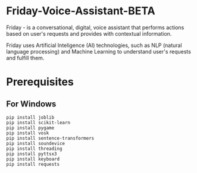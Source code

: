 # Friday-Voice-Assistant-BETA
Friday - is a conversational, digital, voice assistant that performs actions based on user's requests and provides with contextual information. 

Friday uses Artificial Inteligence (AI) technologies, such as NLP (natural language processing) and Machine Learning to understand user's requests and fulfill them.


# Prerequisites
## For Windows
```
pip install joblib  
pip install scikit-learn  
pip install pygame  
pip install vosk  
pip install sentence-transformers  
pip install soundevice  
pip install threading  
pip install pyttsx3  
pip install keyboard  
pip install requests
```

